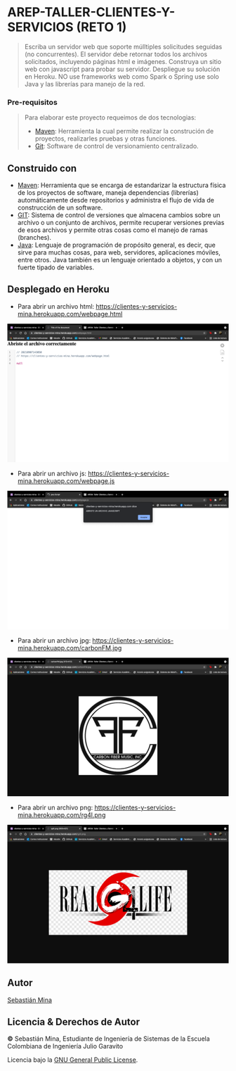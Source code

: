 # AREP-TALLER-CLIENTES-Y-SERVICIOS (RETO 1)

>Escriba un servidor web que soporte múlltiples solicitudes seguidas (no concurrentes). El servidor debe retornar todos los archivos solicitados, incluyendo páginas html e imágenes. Construya un sitio web con javascript para probar su servidor. Despliegue su solución en Heroku. NO use frameworks web como Spark o Spring use solo Java y las librerías para manejo de la red.

### Pre-requisitos

> Para  elaborar este proyecto requeimos de dos tecnologias:
> * [Maven](https://es.wikipedia.org/wiki/Maven): Herramienta la cual permite realizar la construción de proyectos, realizarles pruebas y otras funciones.
> * [Git](https://es.wikipedia.org/wiki/Git): Software de control de versionamiento centralizado.

## Construido con

* [Maven](https://maven.apache.org/): Herramienta que se encarga de estandarizar la estructura física de los proyectos de software, maneja dependencias (librerías) automáticamente desde repositorios y administra el flujo de vida de construcción de un software.
* [GIT](https://git-scm.com/): Sistema de control de versiones que almacena cambios sobre un archivo o un conjunto de archivos, permite recuperar versiones previas de esos archivos y permite otras cosas como el manejo de ramas (branches).
* [Java](https://www.oracle.com/java/): Lenguaje de programación de propósito general, es decir, que sirve para muchas cosas, para web, servidores, aplicaciones móviles, entre otros. Java también es un lenguaje orientado a objetos, y con un fuerte tipado de variables.

## Desplegado en Heroku

- Para abrir un archivo html: https://clientes-y-servicios-mina.herokuapp.com/webpage.html

![](src/resource/html.png)

- Para abrir un archivo js: https://clientes-y-servicios-mina.herokuapp.com/webpage.js

![](src/resource/javascript.png)

- Para abrir un archivo jpg: https://clientes-y-servicios-mina.herokuapp.com/carbonFM.jpg

![](src/resource/CarbonFM.png)

- Para abrir un archivo png: https://clientes-y-servicios-mina.herokuapp.com/rg4l.png

![](src/resource/RG4L2.png)

## Autor 

[Sebastián Mina](https://github.com/sebastianmina)

## Licencia & Derechos de Autor
**©** Sebastián Mina, Estudiante de Ingeniería de Sistemas de la Escuela Colombiana de Ingeniería Julio Garavito

Licencia bajo la [GNU General Public License](https://github.com/sebastianmina/AREP-TALLER-CLIENTES-Y-SERVICIOS/blob/main/LICENSE.txt).
